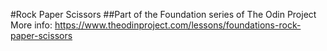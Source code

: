 #Rock Paper Scissors
##Part of the Foundation series of The Odin Project
More info: https://www.theodinproject.com/lessons/foundations-rock-paper-scissors